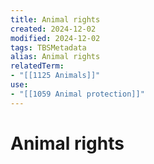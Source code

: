 ```yaml
---
title: Animal rights
created: 2024-12-02
modified: 2024-12-02
tags: TBSMetadata
alias: Animal rights
relatedTerm:
- "[[1125 Animals]]"
use:
- "[[1059 Animal protection]]"
---
```

# Animal rights
